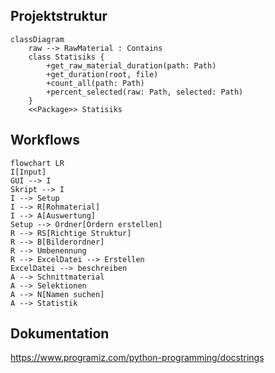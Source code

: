 ## Projektstruktur
```mermaid
classDiagram
    raw --> RawMaterial : Contains
    class Statisiks {
        +get_raw_material_duration(path: Path)
        +get_duration(root, file)
        +count_all(path: Path)
        +percent_selected(raw: Path, selected: Path)
    }
    <<Package>> Statisiks
```

## Workflows
```mermaid
flowchart LR
I[Input]
GUI --> I
Skript --> I
I --> Setup
I --> R[Rohmaterial]
I --> A[Auswertung]
Setup --> Ordner[Ordern erstellen]
R --> RS[Richtige Struktur]
R --> B[Bilderordner]
R --> Umbenennung
R --> ExcelDatei --> Erstellen
ExcelDatei --> beschreiben
A --> Schnittmaterial
A --> Selektionen
A --> N[Namen suchen]
A --> Statistik
```
## Dokumentation
https://www.programiz.com/python-programming/docstrings

